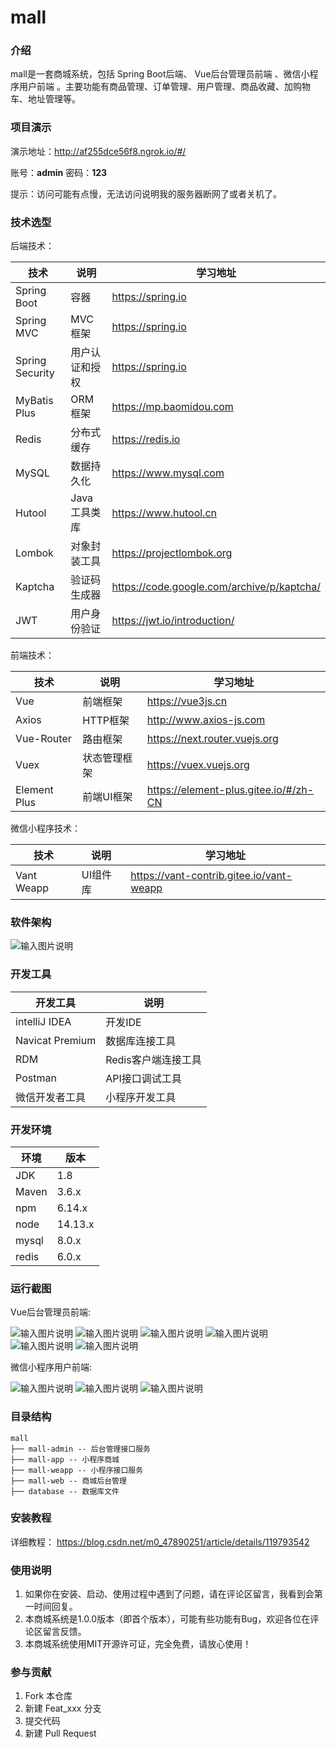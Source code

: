 # mall

### 介绍
mall是一套商城系统，包括 Spring Boot后端、 Vue后台管理员前端 、微信小程序用户前端 。主要功能有商品管理、订单管理、用户管理、商品收藏、加购物车、地址管理等。

### 项目演示

演示地址：http://af255dce56f8.ngrok.io/#/

账号：**admin** 密码：**123**

提示：访问可能有点慢，无法访问说明我的服务器断网了或者关机了。

### 技术选型

后端技术：

| 技术 | 说明 | 学习地址 |
|---|---|---|
| Spring Boot | 容器 | https://spring.io |
| Spring MVC | MVC框架 | https://spring.io |
| Spring Security | 用户认证和授权 | https://spring.io |
| MyBatis Plus | ORM框架 | https://mp.baomidou.com |
| Redis | 分布式缓存 | https://redis.io |
| MySQL | 数据持久化 | https://www.mysql.com |
| Hutool | Java工具类库 | https://www.hutool.cn |
| Lombok | 对象封装工具 | https://projectlombok.org |
| Kaptcha | 验证码生成器 | https://code.google.com/archive/p/kaptcha/ |
| JWT | 用户身份验证 | https://jwt.io/introduction/ |

前端技术：

| 技术 | 说明 | 学习地址 |
|---|---|---|
| Vue | 前端框架 | https://vue3js.cn |
| Axios | HTTP框架 | http://www.axios-js.com |
| Vue-Router | 路由框架 | https://next.router.vuejs.org |
| Vuex | 状态管理框架 | https://vuex.vuejs.org |
| Element Plus | 前端UI框架 | https://element-plus.gitee.io/#/zh-CN |

微信小程序技术：

| 技术 | 说明 | 学习地址 |
|---|---|---|
| Vant Weapp | UI组件库 | https://vant-contrib.gitee.io/vant-weapp |



### 软件架构

![输入图片说明](https://github.com/zchengo/mall/blob/main/pictures/mall_sys.jpg?raw=true "mall_sys.jpg")

### 开发工具

| 开发工具 | 说明 |
|---|---|
| intelliJ IDEA | 开发IDE |
| Navicat Premium | 数据库连接工具 |
| RDM | Redis客户端连接工具 |
| Postman | API接口调试工具 |
| 微信开发者工具 | 小程序开发工具 |

### 开发环境

| 环境 | 版本 |
|---|---|
| JDK | 1.8 |
| Maven | 3.6.x |
| npm | 6.14.x |
| node | 14.13.x |
| mysql | 8.0.x |
| redis | 6.0.x |

### 运行截图

Vue后台管理员前端:

![输入图片说明](https://github.com/zchengo/mall/blob/main/pictures/1.png?raw=true "1.png")
![输入图片说明](https://github.com/zchengo/mall/blob/main/pictures/2.png?raw=true "2.png")
![输入图片说明](https://github.com/zchengo/mall/blob/main/pictures/3.png?raw=true "3.png")
![输入图片说明](https://github.com/zchengo/mall/blob/main/pictures/4.png?raw=true "4.png")
![输入图片说明](https://github.com/zchengo/mall/blob/main/pictures/5.png?raw=true "5.png")
![输入图片说明](https://github.com/zchengo/mall/blob/main/pictures/6.png?raw=true "6.png")

微信小程序用户前端:

![输入图片说明](https://github.com/zchengo/mall/blob/main/pictures/7.png?raw=true "7.png")
![输入图片说明](https://github.com/zchengo/mall/blob/main/pictures/8.png?raw=true "8.png")
![输入图片说明](https://github.com/zchengo/mall/blob/main/pictures/9.png?raw=true "9.png")

### 目录结构

```
mall
├── mall-admin -- 后台管理接口服务
├── mall-app -- 小程序商城
├── mall-weapp -- 小程序接口服务
├── mall-web -- 商城后台管理
├── database -- 数据库文件
```

### 安装教程

详细教程： https://blog.csdn.net/m0_47890251/article/details/119793542

### 使用说明

1.  如果你在安装、启动、使用过程中遇到了问题，请在评论区留言，我看到会第一时间回复。
2.  本商城系统是1.0.0版本（即首个版本），可能有些功能有Bug，欢迎各位在评论区留言反馈。
3.  本商城系统使用MIT开源许可证，完全免费，请放心使用！

### 参与贡献

1.  Fork 本仓库
2.  新建 Feat_xxx 分支
3.  提交代码
4.  新建 Pull Request